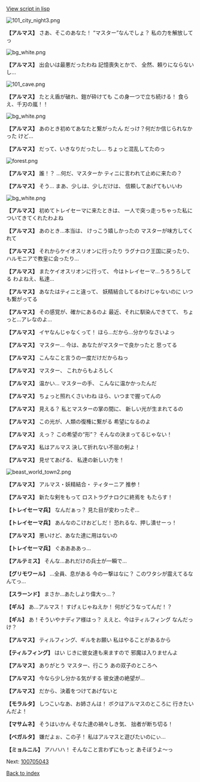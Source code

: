 [View script in lisp](../scripts/100705041.txt)

![101_city_night3.png](../images/backgrounds/101_city_night3.png)

**【アルマス】**
さあ、そこのあなた！
“マスター”なんでしょ？
私の力を解放してっ

![bg_white.png](../images/backgrounds/bg_white.png)

**【アルマス】**
出会いは最悪だったわね
記憶喪失とかで、
全然、頼りにならないし…

![101_cave.png](../images/backgrounds/101_cave.png)

**【アルマス】**
たとえ盾が破れ、鎧が砕けても
この身一つで立ち続ける！
食らえ、千刃の嵐！！

![bg_white.png](../images/backgrounds/bg_white.png)

**【アルマス】**
あのとき初めてあなたと繋がったん
だっけ？何だか信じられなかった
けど…

**【アルマス】**
だって、いきなりだったし…
ちょっと混乱してたのっ

![forest.png](../images/backgrounds/forest.png)

**【アルマス】**
誰！？
…何だ、マスターか
ティニに言われて止めに来たの？

**【アルマス】**
そう…
まあ、少しは、少しだけは、
信頼してあげてもいいわ

![bg_white.png](../images/backgrounds/bg_white.png)

**【アルマス】**
初めてトレイセーマに来たときは、
一人で突っ走っちゃった私に
ついてきてくれたわよね

**【アルマス】**
あのとき…本当は、
けっこう嬉しかったの
マスターが味方してくれて

**【アルマス】**
それからケイオスリオンに行ったり
ラグナロク王国に戻ったり、
ハルモニアで教皇に会ったり…

**【アルマス】**
またケイオスリオンに行って、
今はトレイセーマ…うろうろしてる
わよねえ、私達…

**【アルマス】**
あなたはティニと違って、
妖精結合してるわけじゃないのに
いつも繋がってる

**【アルマス】**
その感覚が、確かにあるのよ
最近、それに馴染んできてて、
ちょっと…アレなのよ…

**【アルマス】**
イヤなんじゃなくって！
ほら…だから…分かりなさいよっ

**【アルマス】**
マスター…
今は、あなたがマスターで良かったと
思ってる

**【アルマス】**
こんなこと言うの一度だけだからねっ

**【アルマス】**
マスター、
これからもよろしく

**【アルマス】**
温かい…
マスターの手、
こんなに温かかったんだ

**【アルマス】**
ちょっと照れくさいわね
ほら、いつまで握ってんの

**【アルマス】**
見える？
私とマスターの掌の間に、
新しい光が生まれてるの

**【アルマス】**
この光が、人類の復権に繋がる
希望になるのよ

**【アルマス】**
えっ？
この希望の“形”？
そんなの決まってるじゃない！

**【アルマス】**
私はアルマス
決して折れない不屈の剣よ！

**【アルマス】**
見せてあげる、
私達の新しい力を！

![beast_world_town2.png](../images/backgrounds/beast_world_town2.png)

**【アルマス】**
アルマス・妖精結合・
ティターニア
推参！

**【アルマス】**
新たな剣をもって
ロストラグナロクに終焉を
もたらす！

**【トレイセーマ兵】**
なんだぁっ？
見た目が変わったぞ…

**【トレイセーマ兵】**
あんなのこけおどしだ！
恐れるな、押し潰せーっ！

**【アルマス】**
悪いけど、あなた達に用はないの

**【トレイセーマ兵】**
ぐああああっ…

**【アルテミス】**
そんな…あれだけの兵士が一瞬で…

**【グリモワール】**
…全員、息がある
今の一撃はなに？
このワタシが震えてるなんてっ…

**【スラーンド】**
まさか…あたしより偉大っ…？

**【ギル】**
あ…アルマス！
すげぇじゃねえか！
何がどうなってんだ！？

**【ギル】**
あ！そういやナディア様はっ？
ええと、今はティルフィング
なんだっけ？

**【アルマス】**
ティルフィング、ギルをお願い
私はやることがあるから

**【ティルフィング】**
はい
じきに彼女達も来ますので
邪魔は入りませんよ

**【アルマス】**
ありがとう
マスター、行こう
あの双子のところへ

**【アルマス】**
今なら少し分かる気がする
彼女達の絶望が…

**【アルマス】**
だから、決着をつけてあげないと

**【モラルタ】**
しつこいなあ、お姉さんは！
ボクはアルマスのところに
行きたいんだよ！

**【マサムネ】**
そうはいかん
そなた達の禍々しき気、
拙者が断ち切る！

**【ベガルタ】**
嫌だよぉ、この子！
私はアルマスと遊びたいのにぃ…

**【ミョルニル】**
アハハハ！
そんなこと言わずにもっと
あそぼうよ～っ

Next: [100705043](100705043.md)

[Back to index](index.md)
